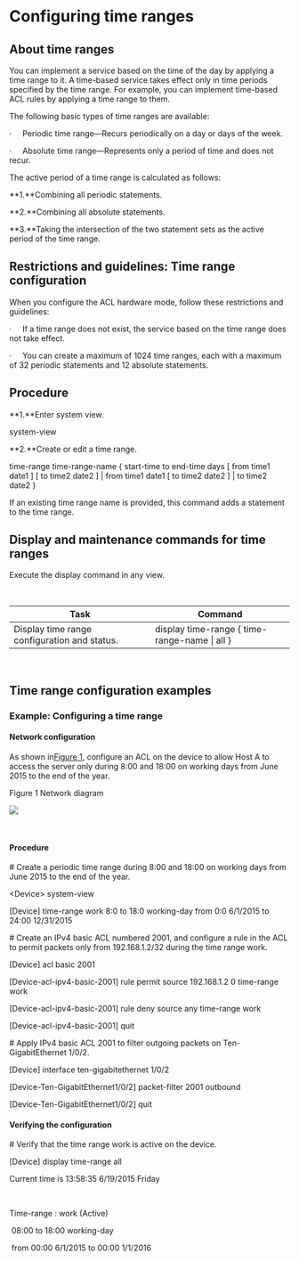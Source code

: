 
# Configuring time ranges

## About time ranges

You can implement a service based on the
time of the day by applying a time range to it. A time-based service takes
effect only in time periods specified by the time range. For example, you can
implement time-based ACL rules by applying a time range to them. 

The following basic types of time ranges
are available:

·     Periodic time range—Recurs periodically on a day or days of the week.

·     Absolute time range—Represents only a period of time and does not recur.

The active period of a time range is
calculated as follows:

**1\.**Combining all periodic statements.

**2\.**Combining all absolute statements.

**3\.**Taking the intersection of the two statement
sets as the active period of the time range.

## Restrictions and guidelines: Time range configuration

When you configure the ACL hardware mode,
follow these restrictions and guidelines:

·     If a time range does not exist, the service
based on the time range does not take effect.

·     You can create a maximum of 1024 time ranges,
each with a maximum of 32 periodic statements and 12 absolute statements.

## Procedure

**1\.**Enter system view.

system-view

**2\.**Create or edit a time range.

time-range time-range-name { start-time to end-time days \[ from time1 date1 ] \[ to time2 date2 ] \| from time1 date1 \[ to time2 date2 ] \| to time2 date2 }

If an existing time range name is
provided, this command adds a statement to the time range.

## Display and maintenance commands for time ranges

Execute the display command in any view.

 

| Task | Command |
| --- | --- |
| Display time range configuration and status. | display time-range { time-range-name \| all } |

 

## Time range configuration examples

### Example: Configuring a time range

#### Network configuration

As shown in[Figure 1](#_Ref303698632),
configure an ACL on the device to allow Host A to access the server only during
8:00 and 18:00 on working days from June 2015 to the end of the year.

Figure 1 Network diagram

![](https://resource.h3c.com/en/202407/12/20240712_11705237_x_Img_x_png_0_2216059_294551_0.png)

‌

#### Procedure

\# Create a periodic time range during 8:00 and
18:00 on working days from June 2015 to the end of the year. 

\<Device\> system-view

\[Device] time-range work 8:0 to 18:0
working-day from 0:0 6/1/2015 to 24:00 12/31/2015

\# Create an IPv4 basic ACL numbered 2001,
and configure a rule in the ACL to permit packets only from 192.168.1.2/32
during the time range work.

\[Device] acl basic 2001

\[Device-acl-ipv4-basic-2001] rule
permit source 192.168.1.2 0 time-range work

\[Device-acl-ipv4-basic-2001] rule
deny source any time-range work

\[Device-acl-ipv4-basic-2001] quit

\# Apply IPv4 basic ACL 2001 to filter
outgoing packets on Ten-GigabitEthernet 1/0/2.

\[Device] interface ten-gigabitethernet 1/0/2

\[Device-Ten-GigabitEthernet1/0/2] packet-filter 2001
outbound

\[Device-Ten-GigabitEthernet1/0/2] quit

#### Verifying the configuration

\# Verify that the time range work is active on the device.

\[Device] display time-range all

Current time is 13:58:35 6/19/2015 Friday

 

Time-range : work (Active)

 08:00 to 18:00 working-day

 from 00:00 6/1/2015 to 00:00 1/1/2016


